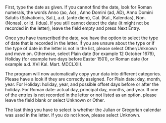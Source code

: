 First, type the date as given. If you cannot find the date, look for Roman numerals, the words Anno (ao, Ao) , Anno Domini (ad, AD), Anno Domini Salutis (Salvationis, Sal.), a.d. (ante diem), Cal. (Kal., Kalendas), Non. (Nonas), or Id. (Idus). If you still cannot detect the date (it might not be recorded in the letter), leave the field empty and press Next Entry.

Once you have transcribed the date, you have the option to select the type of date that is recorded in the letter. If you are unsure about the type or if the type of date in the letter is not in the list, please select Other/Unknown and move on. Otherwise, select Plain date (for example 12 October 1679), Holiday (for example two days before Easter 1501), or Roman date (for example a.d. XVI Kal. Mart. MDCLXII).

The program will now automatically copy your data into different categories. Please have a look if they are correctly assigned. For Plain date: day, month, year. For Holiday: holiday, year, and possible offset days before or after the holiday. For Roman date: actual day, principal day, months, and year. If one of the entries is not recorded in the letter or not listed as an option, please leave the field blank or select Unknown or Other.

The last thing you have to select is whether the Julian or Gregorian calendar was used in the letter. If you do not know, please select Unknown.
